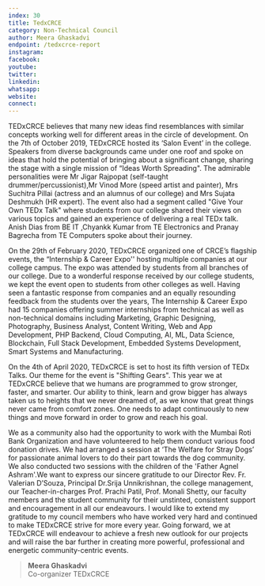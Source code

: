 ```yaml
---
index: 30
title: TedxCRCE
category: Non-Technical Council
author: Meera Ghaskadvi
endpoint: /tedxcrce-report
instagram:
facebook:
youtube:
twitter:
linkedin:
whatsapp:
website:
connect:
---
```


TEDxCRCE believes that many new ideas find resemblances with similar concepts working well for different areas in the circle of development. On the 7th of October 2019, TEDxCRCE hosted its ‘Salon Event’ in the college. Speakers from diverse backgrounds came under one roof and spoke on ideas that hold the potential of bringing about a significant change, sharing the stage with a single mission of “Ideas Worth Spreading". The admirable personalities were Mr Jigar Rajpopat (self-taught drummer/percussionist),Mr Vinod More (speed artist and painter), Mrs Suchitra Pillai (actress and an alumnus of our college) and Mrs Sujata Deshmukh (HR expert). The event also had a segment called "Give Your Own TEDx Talk" where students from our college shared their views on various topics and gained an experience of delivering a real TEDx talk. Anish Dias from BE IT ,Chyankk Kumar from TE Electronics and Pranay Bagrecha from TE Computers spoke about their journey.

On the 29th of February 2020, TEDxCRCE organized one of CRCE’s flagship events, the “Internship & Career Expo'' hosting multiple companies at our college campus. The expo was attended by students from all branches of our college. Due to a wonderful response received by our college students, we kept the event open to students from other colleges as well. Having seen a fantastic response from companies and an equally resounding feedback from the students over the years, The Internship & Career Expo had 15 companies offering summer internships from technical as well as non-technical domains including Marketing, Graphic Designing, Photography, Business Analyst, Content Writing, Web and App Development, PHP Backend, Cloud Computing, AI, ML, Data Science, Blockchain, Full Stack Development, Embedded Systems Development, Smart Systems and Manufacturing.

On the 4th of April 2020, TEDxCRCE is set to host its fifth version of TEDx Talks. Our theme for the event is "Shifting Gears". This year we at TEDxCRCE believe that we humans are programmed to grow stronger, faster, and smarter. Our ability to think, learn and grow bigger has always taken us to heights that we never dreamed of, as we know that great things never came from comfort zones. One needs to adapt continuously to new things and move forward in order to grow and reach his goal.

We as a community also had the opportunity to work with the Mumbai Roti Bank Organization and have volunteered to help them conduct various food donation drives. We had arranged a session at ‘The Welfare for Stray Dogs’ for passionate animal lovers to do their part towards the dog community. We also conducted two sessions with the children of the 'Father Agnel Ashram'.We want to express our sincere gratitude to our Director Rev. Fr. Valerian D’Souza, Principal Dr.Srija Unnikrishnan, the college management, our Teacher-in-charges Prof. Prachi Patil, Prof. Monali Shetty, our faculty members and the student community for their unstinted, consistent support and encouragement in all our endeavours. I would like to extend my gratitude to my council members who have worked very hard and continued to make TEDxCRCE strive for more every year. Going forward, we at TEDxCRCE will endeavour to achieve a fresh new outlook for our projects and will raise the bar further in creating more powerful, professional and energetic community-centric events.

> **Meera Ghaskadvi**<br>
> Co-organizer
> TEDxCRCE

<center>
<a
          href="https://instagram.com/tedxcrce?igshid=1h23m8y7p1j6s"
          target="_blank"
          ><i class="fa fa-instagram fa-2x p-2"></i
        ></a>
        <a
          href="https://www.youtube.com/user/TEDxTalks"
          target="_blank"
          ><i class="fa fa-youtube-play fa-2x p-2"></i
        ></a>
        <a
          href="http://tedxcrce.com"
          target="_blank"
          ><i class="fa fa-globe fa-2x p-2" aria-hidden="true"></i
        ></a>
</center>
